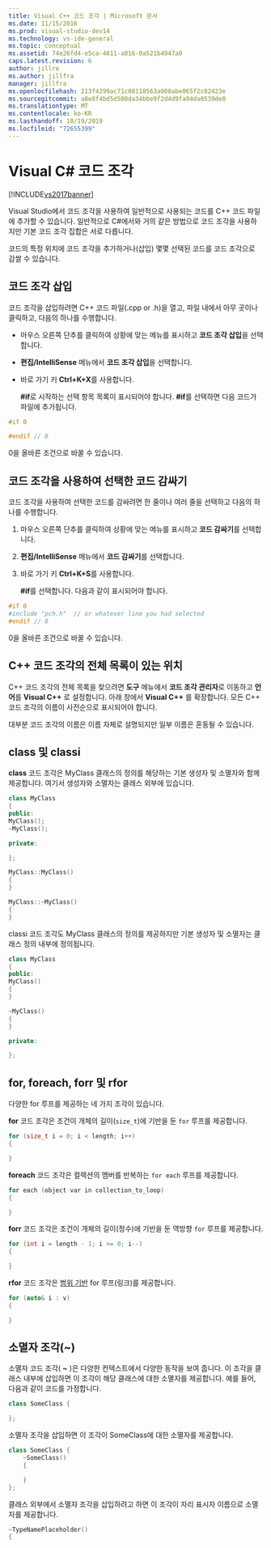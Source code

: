 ```yaml
---
title: Visual C++ 코드 조각 | Microsoft 문서
ms.date: 11/15/2016
ms.prod: visual-studio-dev14
ms.technology: vs-ide-general
ms.topic: conceptual
ms.assetid: 74e26fd4-e5ca-4611-a816-0a521b4947a0
caps.latest.revision: 6
author: jillre
ms.author: jillfra
manager: jillfra
ms.openlocfilehash: 213f4299ac71c08118563a008abe065f2c02423e
ms.sourcegitcommit: a8e8f4bd5d508da34bbe9f2d4d9fa94da0539de0
ms.translationtype: MT
ms.contentlocale: ko-KR
ms.lasthandoff: 10/19/2019
ms.locfileid: "72655399"
---
```

# <a name="visual-c-code-snippets"></a>Visual C# 코드 조각
[!INCLUDE[vs2017banner](../includes/vs2017banner.md)]

Visual Studio에서 코드 조각을 사용하여 일반적으로 사용되는 코드를 C++ 코드 파일에 추가할 수 있습니다. 일반적으로 C#에서와 거의 같은 방법으로 코드 조각을 사용하지만 기본 코드 조각 집합은 서로 다릅니다.

 코드의 특정 위치에 코드 조각을 추가하거나(삽입) 몇몇 선택된 코드를 코드 조각으로 감쌀 수 있습니다.

## <a name="inserting-a-code-snippet"></a>코드 조각 삽입
 코드 조각을 삽입하려면 C++ 코드 파일(.cpp or .h)을 열고, 파일 내에서 아무 곳이나 클릭하고, 다음의 하나를 수행합니다.

- 마우스 오른쪽 단추를 클릭하여 상황에 맞는 메뉴를 표시하고 **코드 조각 삽입**을 선택합니다.

- **편집/IntelliSense** 메뉴에서 **코드 조각 삽입**을 선택합니다.

- 바로 가기 키 **Ctrl+K+X**를 사용합니다.

  **#if**로 시작하는 선택 항목 목록이 표시되어야 합니다. **#if**를 선택하면 다음 코드가 파일에 추가됩니다.

```cpp
#if 0

#endif // 0
```

 0을 올바른 조건으로 바꿀 수 있습니다.

## <a name="using-a-code-snippet-to-surround-selected-code"></a>코드 조각을 사용하여 선택한 코드 감싸기
 코드 조각을 사용하여 선택한 코드를 감싸려면 한 줄이나 여러 줄을 선택하고 다음의 하나를 수행합니다.

1. 마우스 오른쪽 단추를 클릭하여 상황에 맞는 메뉴를 표시하고 **코드 감싸기**를 선택합니다.

2. **편집/IntelliSense** 메뉴에서 **코드 감싸기**를 선택합니다.

3. 바로 가기 키 **Ctrl+K+S**를 사용합니다.

   **#if**를 선택합니다. 다음과 같이 표시되어야 합니다.

```cpp
#if 0
#include "pch.h"  // or whatever line you had selected
#endif // 0
```

 0을 올바른 조건으로 바꿀 수 있습니다.

## <a name="where-can-i-find-a-complete-list-of-the-c-code-snippets"></a>C++ 코드 조각의 전체 목록이 있는 위치
 C++ 코드 조각의 전체 목록을 찾으려면 **도구** 메뉴에서 **코드 조각 관리자**로 이동하고 **언어**를 **Visual C++** 로 설정합니다. 아래 창에서 **Visual C++** 를 확장합니다. 모든 C++ 코드 조각의 이름이 사전순으로 표시되어야 합니다.

 대부분 코드 조각의 이름은 이름 자체로 설명되지만 일부 이름은 혼동될 수 있습니다.

## <a name="class-vs-classi"></a>class 및 classi
 **class** 코드 조각은 MyClass 클래스의 정의를 해당하는 기본 생성자 및 소멸자와 함께 제공합니다. 여기서 생성자와 소멸자는 클래스 외부에 있습니다.

```cpp
class MyClass
{
public:
MyClass();
~MyClass();

private:

};

MyClass::MyClass()
{
}

MyClass::~MyClass()
{
}
```

 classi 코드 조각도 MyClass 클래스의 정의를 제공하지만 기본 생성자 및 소멸자는 클래스 정의 내부에 정의됩니다.

```cpp
class MyClass
{
public:
MyClass()
{
}

~MyClass()
{
}

private:

};
```

## <a name="for-vs-foreach-vs-forr-vs-rfor"></a>for, foreach, forr 및 rfor
 다양한 for 루프를 제공하는 네 가지 조각이 있습니다.

 **for** 코드 조각은 조건이 개체의 길이(`size_t`)에 기반을 둔 `for` 루프를 제공합니다.

```cpp
for (size_t i = 0; i < length; i++)
{

}
```

 **foreach** 코드 조각은 컬렉션의 멤버를 반복하는 `for each` 루프를 제공합니다.

```cpp
for each (object var in collection_to_loop)
{

}
```

 **forr** 코드 조각은 조건이 개체의 길이(정수)에 기반을 둔 역방향 `for` 루프를 제공합니다.

```cpp
for (int i = length - 1; i >= 0; i--)
{

}
```

 **rfor** 코드 조각은 [범위 기반](https://msdn.microsoft.com/library/5750ba1d-ba48-4236-a923-e32de8345c2d) for 루프(링크)를 제공합니다.

```cpp
for (auto& i : v)
{

}
```

## <a name="the-destructor-snippet-"></a>소멸자 조각(~)
 소멸자 코드 조각( **~** )은 다양한 컨텍스트에서 다양한 동작을 보여 줍니다. 이 조각을 클래스 내부에 삽입하면 이 조각이 해당 클래스에 대한 소멸자를 제공합니다. 예를 들어, 다음과 같이 코드를 가정합니다.

```cpp
class SomeClass {

};
```

 소멸자 조각을 삽입하면 이 조각이 SomeClass에 대한 소멸자를 제공합니다.

```cpp
class SomeClass {
    ~SomeClass()
    {

    }
};
```

 클래스 외부에서 소멸자 조각을 삽입하려고 하면 이 조각이 자리 표시자 이름으로 소멸자를 제공합니다.

```cpp
~TypeNamePlaceholder()
{

```
